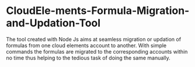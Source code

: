 # CloudEle-ments-Formula-Migration-and-Updation-Tool
The tool created with Node Js aims at seamless migration or updation of formulas from one cloud elements account to another. With simple commands the formulas  are migrated to the corresponding accounts within no time thus helping to the tedious task of doing the same manually.
